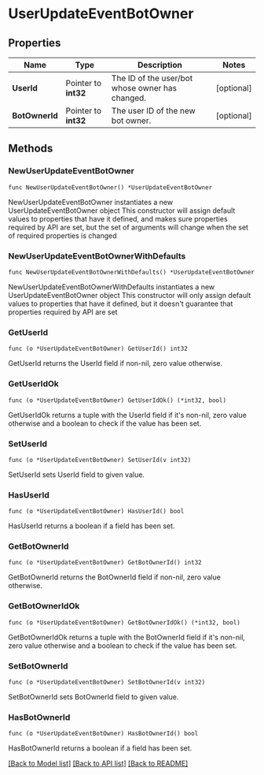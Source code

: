 # UserUpdateEventBotOwner

## Properties

Name | Type | Description | Notes
------------ | ------------- | ------------- | -------------
**UserId** | Pointer to **int32** | The ID of the user/bot whose owner has changed.  | [optional] 
**BotOwnerId** | Pointer to **int32** | The user ID of the new bot owner.  | [optional] 

## Methods

### NewUserUpdateEventBotOwner

`func NewUserUpdateEventBotOwner() *UserUpdateEventBotOwner`

NewUserUpdateEventBotOwner instantiates a new UserUpdateEventBotOwner object
This constructor will assign default values to properties that have it defined,
and makes sure properties required by API are set, but the set of arguments
will change when the set of required properties is changed

### NewUserUpdateEventBotOwnerWithDefaults

`func NewUserUpdateEventBotOwnerWithDefaults() *UserUpdateEventBotOwner`

NewUserUpdateEventBotOwnerWithDefaults instantiates a new UserUpdateEventBotOwner object
This constructor will only assign default values to properties that have it defined,
but it doesn't guarantee that properties required by API are set

### GetUserId

`func (o *UserUpdateEventBotOwner) GetUserId() int32`

GetUserId returns the UserId field if non-nil, zero value otherwise.

### GetUserIdOk

`func (o *UserUpdateEventBotOwner) GetUserIdOk() (*int32, bool)`

GetUserIdOk returns a tuple with the UserId field if it's non-nil, zero value otherwise
and a boolean to check if the value has been set.

### SetUserId

`func (o *UserUpdateEventBotOwner) SetUserId(v int32)`

SetUserId sets UserId field to given value.

### HasUserId

`func (o *UserUpdateEventBotOwner) HasUserId() bool`

HasUserId returns a boolean if a field has been set.

### GetBotOwnerId

`func (o *UserUpdateEventBotOwner) GetBotOwnerId() int32`

GetBotOwnerId returns the BotOwnerId field if non-nil, zero value otherwise.

### GetBotOwnerIdOk

`func (o *UserUpdateEventBotOwner) GetBotOwnerIdOk() (*int32, bool)`

GetBotOwnerIdOk returns a tuple with the BotOwnerId field if it's non-nil, zero value otherwise
and a boolean to check if the value has been set.

### SetBotOwnerId

`func (o *UserUpdateEventBotOwner) SetBotOwnerId(v int32)`

SetBotOwnerId sets BotOwnerId field to given value.

### HasBotOwnerId

`func (o *UserUpdateEventBotOwner) HasBotOwnerId() bool`

HasBotOwnerId returns a boolean if a field has been set.


[[Back to Model list]](../README.md#documentation-for-models) [[Back to API list]](../README.md#documentation-for-api-endpoints) [[Back to README]](../README.md)


